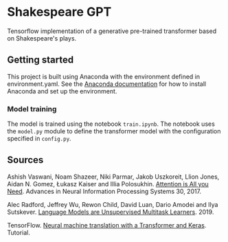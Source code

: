 # Shakespeare GPT
Tensorflow implementation of a generative pre-trained transformer based on Shakespeare's plays.

## Getting started
This project is built using Anaconda with the environment defined in environment.yaml. See the [Anaconda documentation](https://docs.anaconda.com/free/anaconda/install/index.html) for how to install Anaconda and set up the environment.

### Model training
The model is trained using the notebook `train.ipynb`. The notebook uses the `model.py` module to define the transformer model with the configuration specified in `config.py`.

## Sources
Ashish Vaswani, Noam Shazeer, Niki Parmar, Jakob Uszkoreit, Llion Jones, Aidan N. Gomez, Łukasz Kaiser and Illia Polosukhin.
[Attention is All you Need](https://proceedings.neurips.cc/paper_files/paper/2017/file/3f5ee243547dee91fbd053c1c4a845aa-Paper.pdf).
Advances in Neural Information Processing Systems 30, 2017.

Alec Radford, Jeffrey Wu, Rewon Child, David Luan, Dario Amodei and Ilya Sutskever.
[Language Models are Unsupervised Multitask Learners](https://www.semanticscholar.org/paper/Language-Models-are-Unsupervised-Multitask-Learners-Radford-Wu/9405cc0d6169988371b2755e573cc28650d14dfe). 2019.

TensorFlow. 
[Neural machine translation with a Transformer and Keras](https://www.tensorflow.org/text/tutorials/transformer). 
Tutorial.
